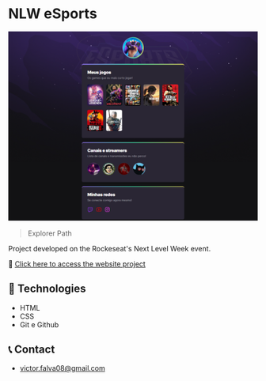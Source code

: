 # NLW eSports 

![preview](./.github/preview.png)

>Explorer Path

Project developed on the Rockeseat's Next Level Week event.

🔗 [Click here to access the website project](https://victoralva08.github.io/nlw-esports-explorer/)

## 🔧 Technologies

- HTML
- CSS 
- Git e Github

## 📞 Contact

- victor.falva08@gmail.com

